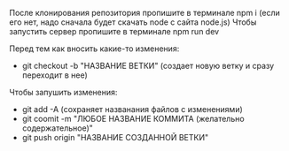 После клонирования репозитория пропишите в терминале npm i (если его нет, надо сначала будет скачать node с сайта node.js)
Чтобы запустить сервер пропишите в терминале npm run dev

Перед тем как вносить какие-то изменения:

- git checkout -b "НАЗВАНИЕ ВЕТКИ" (создает новую ветку и сразу переходит в нее)

Чтобы запушить изменения:

- git add -A (сохраняет названания файлов с изменениями)
- git coomit -m "ЛЮБОЕ НАЗВАНИЕ КОММИТА (желательно содержательное)" 
- git push origin "НАЗВАНИЕ СОЗДАННОЙ ВЕТКИ"